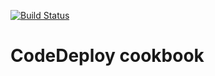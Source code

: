 [![Build Status](https://travis-ci.org/meringu/code_deploy.svg?branch=master)](https://travis-ci.org/meringu/code_deploy)

# CodeDeploy cookbook
